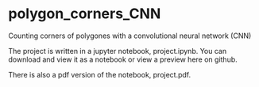 # polygon_corners_CNN
 Counting corners of polygones with a convolutional neural network (CNN)


 The project is written in a jupyter notebook, project.ipynb. You can download and view it as a notebook or view a preview here on github. 
 
 There is also a pdf version of the notebook, project.pdf.
